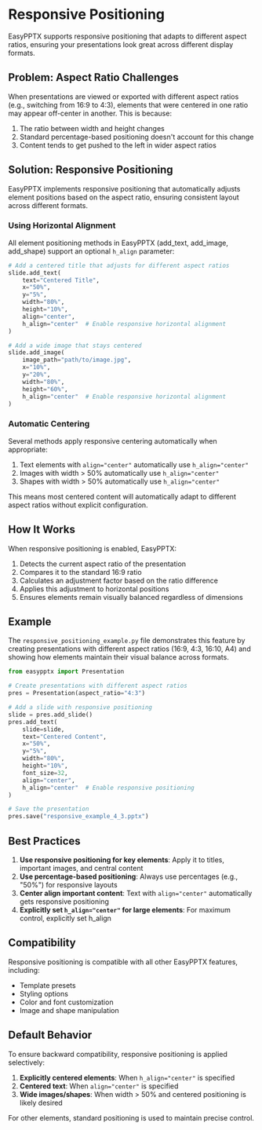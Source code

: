 # Responsive Positioning

EasyPPTX supports responsive positioning that adapts to different aspect ratios, ensuring your presentations look great across different display formats.

## Problem: Aspect Ratio Challenges

When presentations are viewed or exported with different aspect ratios (e.g., switching from 16:9 to 4:3), elements that were centered in one ratio may appear off-center in another. This is because:

1. The ratio between width and height changes
2. Standard percentage-based positioning doesn't account for this change
3. Content tends to get pushed to the left in wider aspect ratios

## Solution: Responsive Positioning

EasyPPTX implements responsive positioning that automatically adjusts element positions based on the aspect ratio, ensuring consistent layout across different formats.

### Using Horizontal Alignment

All element positioning methods in EasyPPTX (add_text, add_image, add_shape) support an optional `h_align` parameter:

```python
# Add a centered title that adjusts for different aspect ratios
slide.add_text(
    text="Centered Title",
    x="50%",
    y="5%",
    width="80%",
    height="10%",
    align="center",
    h_align="center"  # Enable responsive horizontal alignment
)

# Add a wide image that stays centered
slide.add_image(
    image_path="path/to/image.jpg",
    x="10%",
    y="20%",
    width="80%",
    height="60%",
    h_align="center"  # Enable responsive horizontal alignment
)
```

### Automatic Centering

Several methods apply responsive centering automatically when appropriate:

1. Text elements with `align="center"` automatically use `h_align="center"` 
2. Images with width > 50% automatically use `h_align="center"`
3. Shapes with width > 50% automatically use `h_align="center"`

This means most centered content will automatically adapt to different aspect ratios without explicit configuration.

## How It Works

When responsive positioning is enabled, EasyPPTX:

1. Detects the current aspect ratio of the presentation
2. Compares it to the standard 16:9 ratio
3. Calculates an adjustment factor based on the ratio difference
4. Applies this adjustment to horizontal positions
5. Ensures elements remain visually balanced regardless of dimensions

## Example

The `responsive_positioning_example.py` file demonstrates this feature by creating presentations with different aspect ratios (16:9, 4:3, 16:10, A4) and showing how elements maintain their visual balance across formats.

```python
from easypptx import Presentation

# Create presentations with different aspect ratios
pres = Presentation(aspect_ratio="4:3")

# Add a slide with responsive positioning
slide = pres.add_slide()
pres.add_text(
    slide=slide,
    text="Centered Content",
    x="50%",
    y="5%",
    width="80%",
    height="10%",
    font_size=32,
    align="center",
    h_align="center"  # Enable responsive positioning
)

# Save the presentation
pres.save("responsive_example_4_3.pptx")
```

## Best Practices

1. **Use responsive positioning for key elements**: Apply it to titles, important images, and central content
2. **Use percentage-based positioning**: Always use percentages (e.g., "50%") for responsive layouts
3. **Center align important content**: Text with `align="center"` automatically gets responsive positioning
4. **Explicitly set `h_align="center"` for large elements**: For maximum control, explicitly set h_align

## Compatibility

Responsive positioning is compatible with all other EasyPPTX features, including:
- Template presets
- Styling options
- Color and font customization
- Image and shape manipulation

## Default Behavior

To ensure backward compatibility, responsive positioning is applied selectively:

1. **Explicitly centered elements**: When `h_align="center"` is specified
2. **Centered text**: When `align="center"` is specified  
3. **Wide images/shapes**: When width > 50% and centered positioning is likely desired

For other elements, standard positioning is used to maintain precise control.